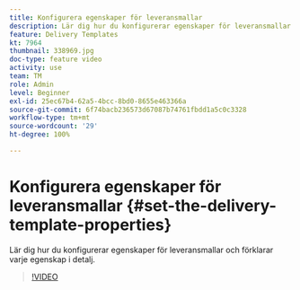 ```yaml
---
title: Konfigurera egenskaper för leveransmallar
description: Lär dig hur du konfigurerar egenskaper för leveransmallar.
feature: Delivery Templates
kt: 7964
thumbnail: 338969.jpg
doc-type: feature video
activity: use
team: TM
role: Admin
level: Beginner
exl-id: 25ec67b4-62a5-4bcc-8bd0-8655e463366a
source-git-commit: 6f74bacb236573d67087b74761fbdd1a5c0c3328
workflow-type: tm+mt
source-wordcount: '29'
ht-degree: 100%

---
```


# Konfigurera egenskaper för leveransmallar {#set-the-delivery-template-properties}

Lär dig hur du konfigurerar egenskaper för leveransmallar och förklarar varje egenskap i detalj.

>[!VIDEO](https://video.tv.adobe.com/v/338969?quality=12)
